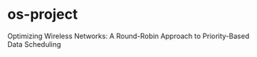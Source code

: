 # os-project
Optimizing Wireless Networks: A Round-Robin Approach to Priority-Based Data Scheduling

